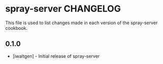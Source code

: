 spray-server CHANGELOG
======================

This file is used to list changes made in each version of the spray-server cookbook.

0.1.0
-----
- [iwaltgen] - Initial release of spray-server

